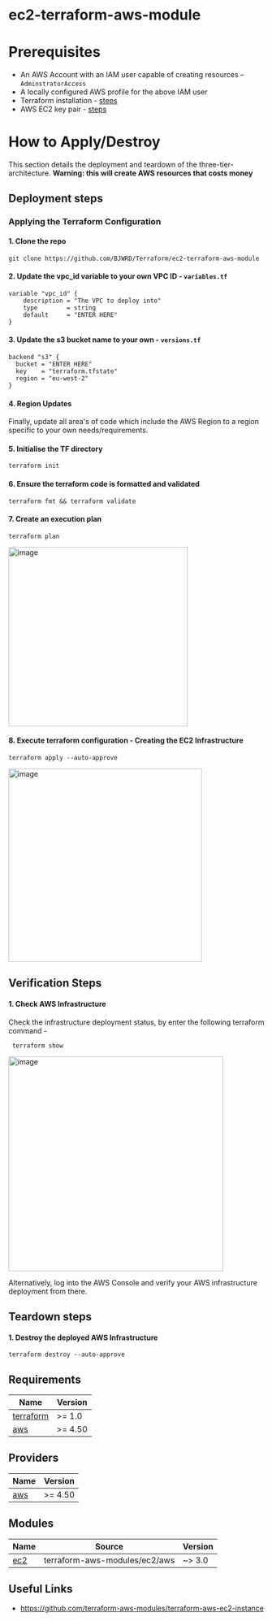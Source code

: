 # ec2-terraform-aws-module

# Prerequisites
* An AWS Account with an IAM user capable of creating resources – `AdminstratorAccess`
* A locally configured AWS profile for the above IAM user
* Terraform installation - [steps](https://learn.hashicorp.com/tutorials/terraform/install-cli)
* AWS EC2 key pair - [steps](https://docs.aws.amazon.com/AWSEC2/latest/UserGuide/ec2-key-pairs.html)

# How to Apply/Destroy
This section details the deployment and teardown of the three-tier-architecture. **Warning: this will create AWS resources that costs money**

## Deployment steps

### Applying the Terraform Configuration

#### 1.	Clone the repo

    git clone https://github.com/BJWRD/Terraform/ec2-terraform-aws-module
    
#### 2. Update the vpc_id variable to your own VPC ID - `variables.tf`

    variable "vpc_id" {
        description = "The VPC to deploy into"
        type        = string
        default     = "ENTER HERE"
    }
    
#### 3. Update the s3 bucket name to your own - `versions.tf`

    backend "s3" {
      bucket = "ENTER HERE"
      key    = "terraform.tfstate"
      region = "eu-west-2"
    }

#### 4. Region Updates

Finally, update all area's of code which include the AWS Region to a region specific to your own needs/requirements.

#### 5.	Initialise the TF directory

    terraform init

#### 6.	 Ensure the terraform code is formatted and validated 

    terraform fmt && terraform validate

#### 7.	Create an execution plan

    terraform plan

<img width="353" alt="image" src="https://user-images.githubusercontent.com/83971386/212928533-87314b48-7da2-4979-a6ec-28aabcc3676d.png">

#### 8.	Execute terraform configuration - Creating the EC2 Infrastructure

    terraform apply --auto-approve
    
<img width="381" alt="image" src="https://user-images.githubusercontent.com/83971386/212929638-0f0c3e28-251b-4f69-a5af-27cbbe0b3a6c.png">


## Verification Steps 

#### 1. Check AWS Infrastructure
Check the infrastructure deployment status, by enter the following terraform command -

     terraform show

<img width="423" alt="image" src="https://user-images.githubusercontent.com/83971386/212930070-afa1158f-75e2-4ab9-9660-146301e72ae5.png">

Alternatively, log into the AWS Console and verify your AWS infrastructure deployment from there.

## Teardown steps

#### 1.	Destroy the deployed AWS Infrastructure 
`terraform destroy --auto-approve`

## Requirements

| Name | Version |
|------|---------|
| <a name="requirement_terraform"></a> [terraform](#requirement\_terraform) | >= 1.0 |
| <a name="requirement_aws"></a> [aws](#requirement\_aws) | >= 4.50 |

## Providers

| Name | Version |
|------|---------|
| <a name="provider_aws"></a> [aws](#provider\_aws) | >= 4.50 |

## Modules

| Name | Source | Version |
|------|--------|---------|
| <a name="module_ec2"></a> [ec2](#module\_ec2) | terraform-aws-modules/ec2/aws | ~> 3.0 |

## Useful Links

* https://github.com/terraform-aws-modules/terraform-aws-ec2-instance
